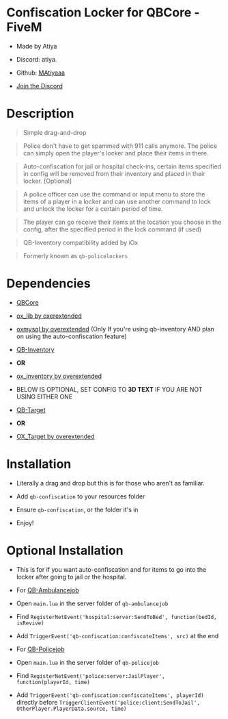
# Confiscation Locker for QBCore - FiveM

* Made by Atiya

* Discord: atiya.

* Github: [MAtiyaaa](https://github.com/MAtiyaaa)

* [Join the Discord](https://discord.gg/GyeRexYR35)
  

# Description

> Simple drag-and-drop

> Police don't have to get spammed with 911 calls anymore. The police can simply open the player's locker and place their items in there.

> Auto-confiscation for jail or hospital check-ins, certain items specified in config will be removed from their inventory and placed in their locker. [Optional]

> A police officer can use the command or input menu to store the items of a player in a locker and can use another command to lock and unlock the locker for a certain period of time.

> The player can go receive their items at the location you choose in the config, after the specified period in the lock command (if used)

> QB-Inventory compatibility added by iOx

> Formerly known as `qb-policelockers`

  

# Dependencies

* [QBCore](https://github.com/qbcore-framework)

* [ox_lib by oxerextended](https://github.com/overextended/ox_lib)

* [oxmysql by overextended](https://github.com/overextended/oxmysql) (Only If you're using qb-inventory AND plan on using the auto-confiscation feature)

* [QB-Inventory](https://github.com/qbcore-framework/qb-inventory)

*  **OR**

* [ox_inventory by overextended](https://github.com/overextended/ox_inventory)

* BELOW IS OPTIONAL, SET CONFIG TO **3D TEXT** IF YOU ARE NOT USING EITHER ONE

* [QB-Target](https://github.com/qbcore-framework/qb-target)

*  **OR**

* [OX_Target by overextended](https://github.com/overextended/ox_target)

  

# Installation

* Literally a drag and drop but this is for those who aren't as familiar.

* Add `qb-confiscation` to your resources folder

* Ensure `qb-confiscation`, or the folder it's in

* Enjoy!

  

# Optional Installation

* This is for if you want auto-confiscation and for items to go into the locker after going to jail or the hospital.

  

* For [QB-Ambulancejob](https://github.com/qbcore-framework/qb-ambulancejob)

* Open `main.lua` in the server folder of `qb-ambulancejob`

* Find `RegisterNetEvent('hospital:server:SendToBed', function(bedId, isRevive)`

* Add `TriggerEvent('qb-confiscation:confiscateItems', src)` at the end

  

* For [QB-Policejob](https://github.com/qbcore-framework/qb-policejob)

* Open `main.lua` in the server folder of `qb-policejob`

* Find `RegisterNetEvent('police:server:JailPlayer', function(playerId, time)`

* Add `TriggerEvent('qb-confiscation:confiscateItems', playerId)` directly before `TriggerClientEvent('police:client:SendToJail', OtherPlayer.PlayerData.source, time)`
